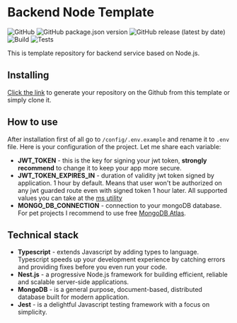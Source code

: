 # Backend Node Template  
![GitHub](https://img.shields.io/github/license/vladdekhanov/backend-node-template)
![GitHub package.json version](https://img.shields.io/github/package-json/v/vladdekhanov/backend-node-template)
![GitHub release (latest by date)](https://img.shields.io/github/v/release/vladdekhanov/backend-node-template)
![Build](https://github.com/vladdekhanov/backend-node-template/workflows/Build/badge.svg)
![Tests](https://github.com/vladdekhanov/backend-node-template/workflows/Tests/badge.svg)

This is template repository for backend service based on Node.js.

## Installing

[Click the link](https://github.com/vladdekhanov/backend-node-template/generate) to generate your repository on the Github from this template or simply clone it.

## How to use

After installation first of all go to ``/config/.env.example`` and rename it to ``.env`` file. Here is your configuration of the project. Let me share each variable:
* **JWT_TOKEN** - this is the key for signing your jwt token, **strongly recommend** to change it to keep your app more secure.
* **JWT_TOKEN_EXPIRES_IN** - duration of validity jwt token signed by application. 1 hour by default. Means that user won't be authorized on any jwt guarded route even with signed token 1 hour later. All supported values you can take at the [ms utility](https://github.com/zeit/ms)
* **MONGO_DB_CONNECTION** - connection to your mongoDB database. For pet projects I recommend to use free [MongoDB Atlas](https://www.mongodb.com/).

## Technical stack

* **Typescript** - extends Javascript by adding types to language. Typescript speeds up your development experience by catching errors and providing fixes before you even run your code.
* **Nest.js** - a progressive Node.js framework for building efficient, reliable and scalable server-side applications.
* **MongoDB** - is a general purpose, document-based, distributed database built for modern application.
* **Jest** - is a delightful Javascript testing framework with a focus on simplicity.
